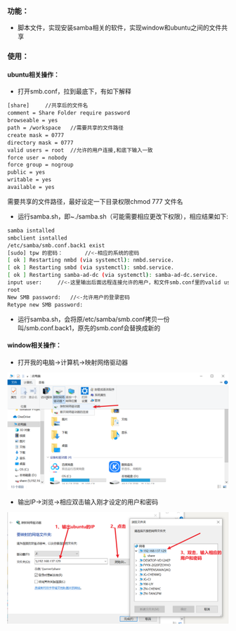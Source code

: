 



### 功能：

- 脚本文件，实现安装samba相关的软件，实现window和ubuntu之间的文件共享

### 使用：

#### ubuntu相关操作：

- 打开smb.conf，拉到最底下，有如下解释

```bash
[share]		//共享后的文件名
comment = Share Folder require password
browseable = yes
path = /workspace	//需要共享的文件路径
create mask = 0777
directory mask = 0777
valid users = root	//允许的用户连接,和底下输入一致
force user = nobody
force group = nogroup
public = yes
writable = yes
available = yes
```

需要共享的文件路径，最好设定一下目录权限chmod 777 文件名

- 运行samba.sh，即~./samba.sh（可能需要相应更改下权限），相应结果如下:

```bash
samba isntalled
smbclient isntalled
/etc/samba/smb.conf.back1 exist
[sudo] tpw 的密码：       //<-相应的系统的密码
[ ok ] Restarting nmbd (via systemctl): nmbd.service.
[ ok ] Restarting smbd (via systemctl): smbd.service.
[ ok ] Restarting samba-ad-dc (via systemctl): samba-ad-dc.service.
input user:		//<-这里输出后面远程连接允许的用户，和文件smb.conf里的valid users一致
root
New SMB password:	//<-允许用户的登录密码
Retype new SMB password:

```

- 运行samba.sh，会将原/etc/samba/smb.conf拷贝一份叫/smb.conf.back1，原先的smb.conf会替换成新的

#### window相关操作：

- 打开我的电脑->计算机->映射网络驱动器

![image-20201224114947214](README.assets/image-20201224114947214.png)

- 输出IP->浏览->相应双击输入刚才设定的用户和密码

![image-20201224115232076](README.assets/image-20201224115232076.png)